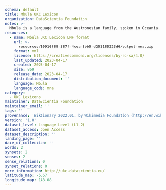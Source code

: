 ```yaml
---
schema: default
title: Mbula UKC Lexicon
organization: DataScientia Foundation
notes: >-
  Mbula is a language from the Austronesian family, spoken in Oceania. The UKC Lexicon of Mbula is represented as a lexico-semantic network. It consists of words, word senses, synsets, as well as sense-level and synset-level relationships.
resources:
  - name: Mbula UKC Lexicon LMF format
    url: >-
      resources/10916f88-387f-4cea-8bb5-d251185223d6/output-mna.zip
    format: xml
    license: https://creativecommons.org/licenses/by-nc-sa/4.0/
    last_updated: 2023-04-17
    created: 2023-04-17
    size: 869
    release_date: 2023-04-17
    distribution_document: ''
    language: Mbula
    language_code: mna
category:
  - UKC Lexicons
maintainer: DataScientia Foundation
maintainer_email: ''
tags: ''
provenance: 'Wiktionary 2022.01. by Wikimedia Foundation (http://en.wiktionary.org); Princeton WordNet 2.1 by Princeton University (https://wordnet.princeton.edu)'
version: '1.0'
dataset_level: Language Level (L1-2)
dataset_access: Open Access
dataset_description: ''
landing_page: ''
date_of_collection: ''
words: 2
synsets: 2
senses: 2
sense_relations: 0
synset_relations: 0
more_information: http://ukc.datascientia.eu/
latitude_map: -5.67
longitude_map: 148.08
---
```

